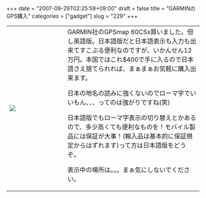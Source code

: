 +++
date = "2007-09-29T02:25:59+09:00"
draft = false
title = "GARMINのGPS購入"
categories = ["gadget"]
slug = "229"
+++

<table width="100%">
<tr>
<td valign="middle" style="width: 30%"><img border="0" src="http://keruru.net/images/46fd392740446-070910-020326.jpg" /></td>
<td valign="middle" style="width: 70%">GARMIN社のGPSmap 60CSx買いました。但し英語版。日本語版だと日本語表示も入力も出来てすこぶる便利なのですが、いかんせん12万円。本国ではこれ$400で手に入るので日本語さえ捨てられれば、まぁまぁお気軽に購入出来ます。

日本の地名の読みに強くないのでローマ字でいいもん、、、ってのは強がりですね(笑)

日本語版でもローマ字表示の切り替えとかあるので、多少高くても便利なものを！モバイル製品には保証が大事！(輸入品は基本的に保証規定からはずれます)って方は日本語版をどうぞ。

表示中の場所は。。。まぁ気にしないでください。</td>
</tr>
</table>
